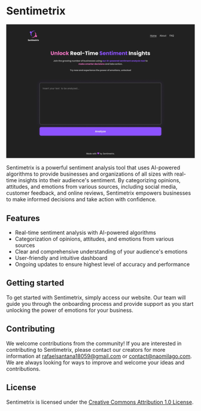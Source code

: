 # Sentimetrix

![screenshot](./img/screenshot.png)

Sentimetrix is a powerful sentiment analysis tool that uses AI-powered algorithms to provide businesses and organizations of all sizes with real-time insights into their audience's sentiment. By categorizing opinions, attitudes, and emotions from various sources, including social media, customer feedback, and online reviews, Sentimetrix empowers businesses to make informed decisions and take action with confidence.

## Features

- Real-time sentiment analysis with AI-powered algorithms
- Categorization of opinions, attitudes, and emotions from various sources
- Clear and comprehensive understanding of your audience's emotions
- User-friendly and intuitive dashboard
- Ongoing updates to ensure highest level of accuracy and performance

## Getting started

To get started with Sentimetrix, simply access our website. Our team will guide you through the onboarding process and provide support as you start unlocking the power of emotions for your business.

## Contributing

We welcome contributions from the community! If you are interested in contributing to Sentimetrix, please contact our creators for more information at [rafaelsantana18059@gmail.com](mailto:rafaelsantana18059@gmail.com) or [contact@naomilago.com](mailto:contact@naomilago.com). We are always looking for ways to improve and welcome your ideas and contributions.

## License

Sentimetrix is licensed under the [Creative Commons Attribution 1.0 License](https://creativecommons.org/licenses/by/1.0/).
